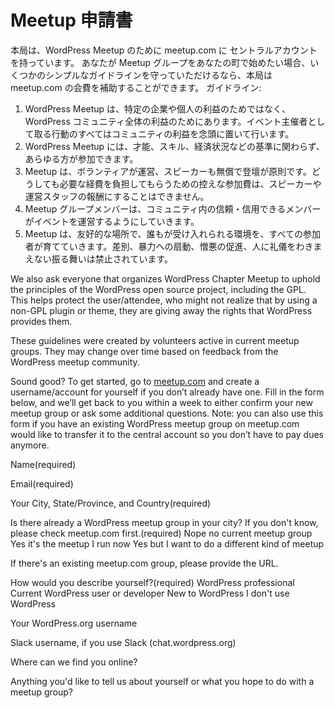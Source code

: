 Meetup 申請書 <!-- Meetup Interest Form -->
====================

本局は、WordPress Meetup のために meetup.com に セントラルアカウントを持っています。 あなたが Meetup グループをあなたの町で始めたい場合、いくつかのシンプルなガイドラインを守っていただけるなら、本局は meetup.com の会費を補助することができます。<!-- We have a central account at meetup.com for WordPress meetups. If you’d like to start a meetup group in your city, we’ll cover the meetup.com dues if you promise to stick to a few simple guidelines with the meetup group:-->
ガイドライン: 
1. WordPress Meetup は、特定の企業や個人の利益のためではなく、 WordPress コミュニティ全体の利益のためにあります。イベント主催者として取る行動のすべてはコミュニティの利益を念頭に置いて行います。<!-- 1.  WordPress Meetups are for the benefit of the WordPress community as a whole, not specific businesses or individuals. All actions that I take as an organizer are with the best interest of the community in mind.-->
2. WordPress Meetup には、才能、スキル、経済状況などの基準に関わらず、あらゆる方が参加できます。<!--2.  Membership in the local meetup group is open to all who wish to join, regardless of ability, skill, financial status or any other criteria.-->
3. Meetup は、ボランティアが運営、スピーカーも無償で登壇が原則です。どうしても必要な経費を負担してもらうための控えな参加費は、スピーカーや運営スタッフの報酬にすることはできません。<!-- 3.  Meetups are volunteer-run with volunteer speakers. In cases where a modest attendance fee might be necessary, this fee should only cover the costs of the meetup and shouldn’t be used to pay speakers or organizers.-->
4. Meetup グループメンバーは、コミュニティ内の信頼・信用できるメンバーがイベントを運営するようにしていきます。<!-- 4.  Meetup groups allow events to be organized by any reliable/trusted member of the community.-->
5. Meetup は、友好的な場所で、誰もが受け入れられる環境を、すべての参加者が育てていきます。差別、暴力への扇動、憎悪の促進、人に礼儀をわきまえない振る舞いは禁止されています。<!-- 5.  Meetups are welcoming places where everyone works to foster an accepting environment which is free of discrimination, incitement to violence, promotion of hate, and general jerk-like behavior.-->

We also ask everyone that organizes WordPress Chapter Meetup to uphold the principles of the WordPress open source project, including the GPL. This helps protect the user/attendee, who might not realize that by using a non-GPL plugin or theme, they are giving away the rights that WordPress provides them.

These guidelines were created by volunteers active in current meetup groups. They may change over time based on feedback from the WordPress meetup community.

Sound good? To get started, go to [meetup.com](http://meetup.com) and create a username/account for yourself if you don’t already have one. Fill in the form below, and we’ll get back to you within a week to either confirm your new meetup group or ask some additional questions. Note: you can also use this form if you have an existing WordPress meetup group on meetup.com would like to transfer it to the central account so you don’t have to pay dues anymore.

Name(required)

Email(required)

Your City, State/Province, and Country(required)

Is there already a WordPress meetup group in your city? If you don't know, please check meetup.com first.(required) Nope no current meetup group Yes it's the meetup I run now Yes but I want to do a different kind of meetup

If there's an existing meetup.com group, please provide the URL.

How would you describe yourself?(required) WordPress professional Current WordPress user or developer New to WordPress I don't use WordPress

Your WordPress.org username

Slack username, if you use Slack (chat.wordpress.org)

Where can we find you online?

Anything you'd like to tell us about yourself or what you hope to do with a meetup group?
